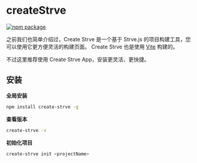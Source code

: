 # createStrve

<a href="https://npmjs.com/package/create-strve"><img src="https://badgen.net/npm/v/create-strve" alt="npm package"></a>

之前我们也简单介绍过，Create Strve 是一个基于 Strve.js 的项目构建工具，您可以使用它更方便灵活的构建页面。 Create Strve 也是使用 [Vite](https://vitejs.dev/) 构建的。

不过这里推荐使用 Create Strve App，安装更灵活、更快捷。

## 安装

**全局安装**

```bash
npm install create-strve -g
```

**查看版本**

```bash
create-strve -v
```

**初始化项目**

```bash
create-strve init <projectName>
```
